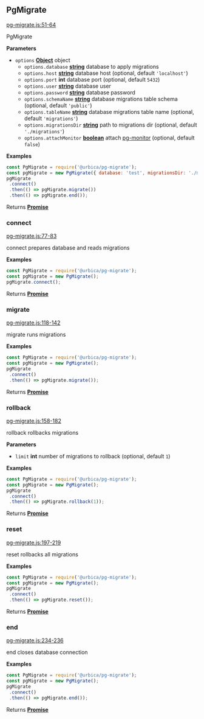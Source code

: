 <!-- Generated by documentation.js. Update this documentation by updating the source code. -->

## PgMigrate

[pg-migrate.js:51-64](https://github.com/urbica/pg-migrate/blob/dcca8310ccc74b442d0619a84bdb33e6dd4961d9/pg-migrate.js#L51-L64 "Source code on GitHub")

PgMigrate

**Parameters**

-   `options` **[Object](https://developer.mozilla.org/en-US/docs/Web/JavaScript/Reference/Global_Objects/Object)** object
    -   `options.database` **[string](https://developer.mozilla.org/en-US/docs/Web/JavaScript/Reference/Global_Objects/String)** database to apply migrations
    -   `options.host` **[string](https://developer.mozilla.org/en-US/docs/Web/JavaScript/Reference/Global_Objects/String)** database host (optional, default `'localhost'`)
    -   `options.port` **int** database port (optional, default `5432`)
    -   `options.user` **[string](https://developer.mozilla.org/en-US/docs/Web/JavaScript/Reference/Global_Objects/String)** database user
    -   `options.password` **[string](https://developer.mozilla.org/en-US/docs/Web/JavaScript/Reference/Global_Objects/String)** database password
    -   `options.schemaName` **[string](https://developer.mozilla.org/en-US/docs/Web/JavaScript/Reference/Global_Objects/String)** database migrations table schema (optional, default `'public'`)
    -   `options.tableName` **[string](https://developer.mozilla.org/en-US/docs/Web/JavaScript/Reference/Global_Objects/String)** database migrations table name (optional, default `'migrations'`)
    -   `options.migrationsDir` **[string](https://developer.mozilla.org/en-US/docs/Web/JavaScript/Reference/Global_Objects/String)** path to migrations dir (optional, default `'./migrations'`)
    -   `options.attachMonitor` **[boolean](https://developer.mozilla.org/en-US/docs/Web/JavaScript/Reference/Global_Objects/Boolean)** attach [pg-monitor](https://github.com/vitaly-t/pg-monitor) (optional, default `false`)

**Examples**

```javascript
const PgMigrate = require('@urbica/pg-migrate');
const pgMigrate = new PgMigrate({ database: 'test', migrationsDir: './migrations' });
pgMigrate
 .connect()
 .then(() => pgMigrate.migrate())
 .then(() => pgMigrate.end());
```

Returns **[Promise](https://developer.mozilla.org/en-US/docs/Web/JavaScript/Reference/Global_Objects/Promise)** 

### connect

[pg-migrate.js:77-83](https://github.com/urbica/pg-migrate/blob/dcca8310ccc74b442d0619a84bdb33e6dd4961d9/pg-migrate.js#L77-L83 "Source code on GitHub")

connect
prepares database and reads migrations

**Examples**

```javascript
const PgMigrate = require('@urbica/pg-migrate');
const pgMigrate = new PgMigrate();
pgMigrate.connect();
```

Returns **[Promise](https://developer.mozilla.org/en-US/docs/Web/JavaScript/Reference/Global_Objects/Promise)** 

### migrate

[pg-migrate.js:118-142](https://github.com/urbica/pg-migrate/blob/dcca8310ccc74b442d0619a84bdb33e6dd4961d9/pg-migrate.js#L118-L142 "Source code on GitHub")

migrate
runs migrations

**Examples**

```javascript
const PgMigrate = require('@urbica/pg-migrate');
const pgMigrate = new PgMigrate();
pgMigrate
 .connect()
 .then(() => pgMigrate.migrate());
```

Returns **[Promise](https://developer.mozilla.org/en-US/docs/Web/JavaScript/Reference/Global_Objects/Promise)** 

### rollback

[pg-migrate.js:158-182](https://github.com/urbica/pg-migrate/blob/dcca8310ccc74b442d0619a84bdb33e6dd4961d9/pg-migrate.js#L158-L182 "Source code on GitHub")

rollback
rollbacks migrations

**Parameters**

-   `limit` **int** number of migrations to rollback (optional, default `1`)

**Examples**

```javascript
const PgMigrate = require('@urbica/pg-migrate');
const pgMigrate = new PgMigrate();
pgMigrate
 .connect()
 .then(() => pgMigrate.rollback(1));
```

Returns **[Promise](https://developer.mozilla.org/en-US/docs/Web/JavaScript/Reference/Global_Objects/Promise)** 

### reset

[pg-migrate.js:197-219](https://github.com/urbica/pg-migrate/blob/dcca8310ccc74b442d0619a84bdb33e6dd4961d9/pg-migrate.js#L197-L219 "Source code on GitHub")

reset
rollbacks all migrations

**Examples**

```javascript
const PgMigrate = require('@urbica/pg-migrate');
const pgMigrate = new PgMigrate();
pgMigrate
 .connect()
 .then(() => pgMigrate.reset());
```

Returns **[Promise](https://developer.mozilla.org/en-US/docs/Web/JavaScript/Reference/Global_Objects/Promise)** 

### end

[pg-migrate.js:234-236](https://github.com/urbica/pg-migrate/blob/dcca8310ccc74b442d0619a84bdb33e6dd4961d9/pg-migrate.js#L234-L236 "Source code on GitHub")

end
closes database connection

**Examples**

```javascript
const PgMigrate = require('@urbica/pg-migrate');
const pgMigrate = new PgMigrate();
pgMigrate
 .connect()
 .then(() => pgMigrate.end());
```

Returns **[Promise](https://developer.mozilla.org/en-US/docs/Web/JavaScript/Reference/Global_Objects/Promise)** 
